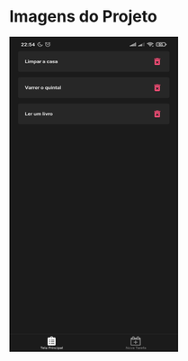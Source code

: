 # Imagens do Projeto

<p>
  <img width="300" height="560" src="images/readme/pagina-principal.jpg" >
</p>
